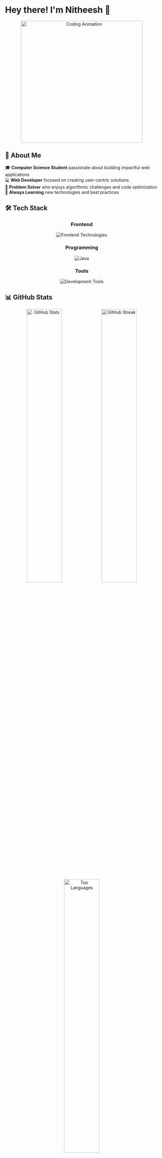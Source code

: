 # Hey there! I'm Nitheesh 👋

<div align="center">
  <img src="https://user-images.githubusercontent.com/74038190/225813708-98b745f2-7d22-48cf-9150-083f1b00d6c9.gif" width="400" alt="Coding Animation"/>
</div>

## 🚀 About Me

🎓 **Computer Science Student** passionate about building impactful web applications  
💻 **Web Developer** focused on creating user-centric solutions  
🧠 **Problem Solver** who enjoys algorithmic challenges and code optimization  
🚀 **Always Learning** new technologies and best practices  

## 🛠️ Tech Stack

<div align="center">

### Frontend
<p>
  <img src="https://skillicons.dev/icons?i=html,css,js,react,tailwind" alt="Frontend Technologies" />
</p>

### Programming
<p>
  <img src="https://skillicons.dev/icons?i=java" alt="Java" />
</p>

### Tools
<p>
  <img src="https://skillicons.dev/icons?i=git,vscode,github" alt="Development Tools" />
</p>

</div>

## 📊 GitHub Stats

<div align="center">
  <img width="48%" src="https://github-readme-stats.vercel.app/api?username=Nitheesh029&show_icons=true&theme=tokyonight&hide_border=true&count_private=true" alt="GitHub Stats" />
  <img width="48%" src="https://github-readme-streak-stats.herokuapp.com/?user=Nitheesh029&theme=tokyonight&hide_border=true" alt="GitHub Streak" />
</div>

<div align="center">
  <img width="48%" src="https://github-readme-stats.vercel.app/api/top-langs/?username=Nitheesh029&layout=compact&theme=tokyonight&hide_border=true" alt="Top Languages" />
</div>

## 🤝 Connect With Me

<div align="center">
  
[![LinkedIn](https://img.shields.io/badge/LinkedIn-0077B5?style=for-the-badge&logo=linkedin&logoColor=white)](https://linkedin.com/in/nitheesh029)
[![Portfolio](https://img.shields.io/badge/Portfolio-255E63?style=for-the-badge&logo=About.me&logoColor=white)](https://nitheesh029-portfolio.com)
[![Email](https://img.shields.io/badge/Email-D14836?style=for-the-badge&logo=gmail&logoColor=white)](mailto:nitheesh029@gmail.com)
[![LeetCode](https://img.shields.io/badge/LeetCode-FFA116?style=for-the-badge&logo=leetcode&logoColor=black)](https://leetcode.com/Nitheesh029)

</div>

---

<div align="center">
  <img src="https://komarev.com/ghpvc/?username=Nitheesh029&color=blueviolet&style=flat-square" alt="Profile Views" />
</div>

<div align="center">
  
*Thanks for visiting! ⭐ Star some repos if you find them interesting!*

</div>
